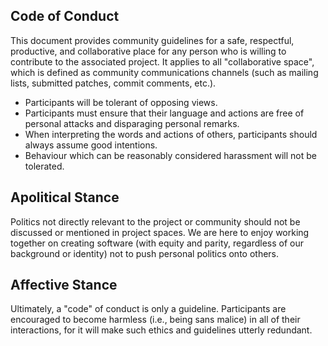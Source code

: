 ## Code of Conduct

This document provides community guidelines for a safe,
respectful, productive, and collaborative place for any
person who is willing to contribute to the associated
project. It applies to all "collaborative space", which
is defined as community communications channels (such as
mailing lists, submitted patches, commit comments, etc.).

- Participants will be tolerant of opposing views.
- Participants must ensure that their language and actions
  are free of personal attacks and disparaging personal remarks.
- When interpreting the words and actions of others,
  participants should always assume good intentions.
- Behaviour which can be reasonably considered harassment
  will not be tolerated.

## Apolitical Stance

Politics not directly relevant to the project or community
should not be discussed or mentioned in project spaces.
We are here to enjoy working together on creating software
(with equity and parity, regardless of our background or
identity) not to push personal politics onto others.

## Affective Stance

Ultimately, a "code" of conduct is only a guideline.
Participants are encouraged to become harmless (i.e., being
sans malice) in all of their interactions, for it will make
such ethics and guidelines utterly redundant. 

